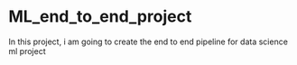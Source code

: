 # ML_end_to_end_project
In this project, i am going to create the end to end pipeline for data science ml project
